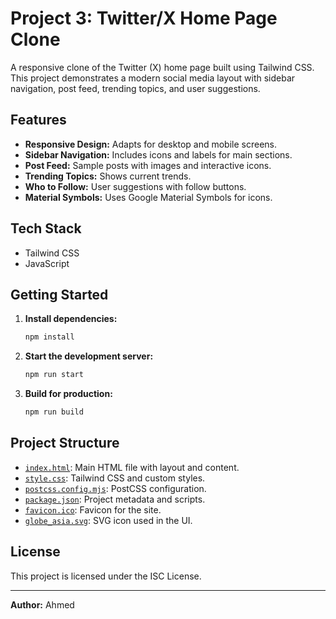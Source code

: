 # Project 3: Twitter/X Home Page Clone

A responsive clone of the Twitter (X) home page built using Tailwind CSS. This project demonstrates a modern social media layout with sidebar navigation, post feed, trending topics, and user suggestions.

## Features

- **Responsive Design:** Adapts for desktop and mobile screens.
- **Sidebar Navigation:** Includes icons and labels for main sections.
- **Post Feed:** Sample posts with images and interactive icons.
- **Trending Topics:** Shows current trends.
- **Who to Follow:** User suggestions with follow buttons.
- **Material Symbols:** Uses Google Material Symbols for icons.

## Tech Stack

- Tailwind CSS
- JavaScript

## Getting Started

1. **Install dependencies:**
   ```sh
   npm install
   ```

2. **Start the development server:**
   ```sh
   npm run start
   ```

3. **Build for production:**
   ```sh
   npm run build
   ```

## Project Structure

- [`index.html`](index.html): Main HTML file with layout and content.
- [`style.css`](style.css): Tailwind CSS and custom styles.
- [`postcss.config.mjs`](postcss.config.mjs): PostCSS configuration.
- [`package.json`](package.json): Project metadata and scripts.
- [`favicon.ico`](favicon.ico): Favicon for the site.
- [`globe_asia.svg`](globe_asia.svg): SVG icon used in the UI.

## License

This project is licensed under the ISC License.

---

**Author:** Ahmed

